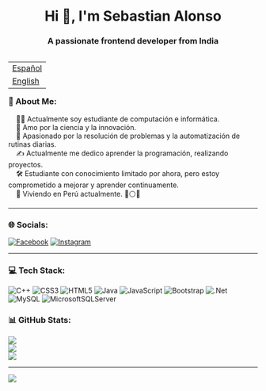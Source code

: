 <h1 align="center">Hi 👋, I'm Sebastian Alonso</h1>
<h3 align="center">A passionate frontend developer from India</h3>
<table align="right">
 <tr><td><a href="README.md"> Español</a></td></tr>
 <tr><td><a href="README_ENG.md"> English</a></td></tr>
</table>

---
### 💫 About Me:

&nbsp;&nbsp;&nbsp; 🧑‍💻 Actualmente soy estudiante de computación e informática.\
&nbsp;&nbsp;&nbsp; 🌱  Amo por la ciencia y la innovación.\
&nbsp;&nbsp;&nbsp; 💓  Apasionado por la resolución de problemas y la automatización de rutinas diarias.\
&nbsp;&nbsp;&nbsp; ✍️  Actualmente me dedico aprender la programación, realizando proyectos.\
&nbsp;&nbsp;&nbsp; 🛠️  Estudiante con conocimiento limitado por ahora, pero estoy comprometido a mejorar y aprender continuamente.\
&nbsp;&nbsp;&nbsp; 👨  Viviendo en Perú actualmente. 🔴⚪🔴

---
### 🌐 Socials:
[![Facebook](https://img.shields.io/badge/Facebook-%231877F2.svg?logo=Facebook&logoColor=white)](https://facebook.com/BLACK.AUKI.5) [![Instagram](https://img.shields.io/badge/Instagram-%23E4405F.svg?logo=Instagram&logoColor=white)](https://instagram.com/yoalonsoo) 

---
### 💻 Tech Stack:
![C++](https://img.shields.io/badge/c++-%2300599C.svg?style=for-the-badge&logo=c%2B%2B&logoColor=white) ![CSS3](https://img.shields.io/badge/css3-%231572B6.svg?style=for-the-badge&logo=css3&logoColor=white) ![HTML5](https://img.shields.io/badge/html5-%23E34F26.svg?style=for-the-badge&logo=html5&logoColor=white) ![Java](https://img.shields.io/badge/java-%23ED8B00.svg?style=for-the-badge&logo=java&logoColor=white) ![JavaScript](https://img.shields.io/badge/javascript-%23323330.svg?style=for-the-badge&logo=javascript&logoColor=%23F7DF1E) ![Bootstrap](https://img.shields.io/badge/bootstrap-%23563D7C.svg?style=for-the-badge&logo=bootstrap&logoColor=white) ![.Net](https://img.shields.io/badge/.NET-5C2D91?style=for-the-badge&logo=.net&logoColor=white) ![MySQL](https://img.shields.io/badge/mysql-%2300f.svg?style=for-the-badge&logo=mysql&logoColor=white) ![MicrosoftSQLServer](https://img.shields.io/badge/Microsoft%20SQL%20Sever-CC2927?style=for-the-badge&logo=microsoft%20sql%20server&logoColor=white)
### 📊 GitHub Stats:
![](https://github-readme-stats.vercel.app/api?username=Auqui19&theme=radical&hide_border=false&include_all_commits=false&count_private=false)<br/>
![](https://github-readme-streak-stats.herokuapp.com/?user=Auqui19&theme=radical&hide_border=false)<br/>
![](https://github-readme-stats.vercel.app/api/top-langs/?username=Auqui19&theme=radical&hide_border=false&include_all_commits=false&count_private=false&layout=compact)

---
[![](https://visitcount.itsvg.in/api?id=Auqui19&icon=5&color=12)](https://visitcount.itsvg.in)
